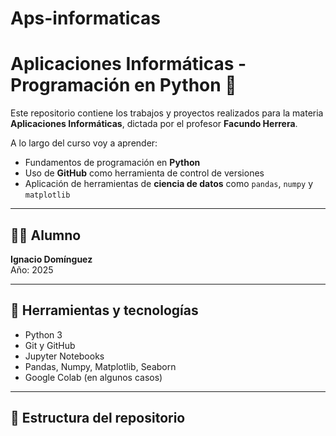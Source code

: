 # Aps-informaticas
# Aplicaciones Informáticas - Programación en Python 🐍

Este repositorio contiene los trabajos y proyectos realizados para la materia **Aplicaciones Informáticas**, dictada por el profesor **Facundo Herrera**.

A lo largo del curso voy a aprender:

- Fundamentos de programación en **Python**
- Uso de **GitHub** como herramienta de control de versiones
- Aplicación de herramientas de **ciencia de datos** como `pandas`, `numpy` y `matplotlib`

---

## 👨‍🎓 Alumno

**Ignacio Domínguez**  
Año: 2025

---

## 🧰 Herramientas y tecnologías

- Python 3
- Git y GitHub
- Jupyter Notebooks
- Pandas, Numpy, Matplotlib, Seaborn
- Google Colab (en algunos casos)

---

## 📁 Estructura del repositorio

